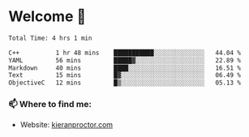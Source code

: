 # Welcome 🦘

<!--START_SECTION:waka-->

```txt
Total Time: 4 hrs 1 min

C++          1 hr 48 mins    ███████████░░░░░░░░░░░░░░   44.04 %
YAML         56 mins         █████▓░░░░░░░░░░░░░░░░░░░   22.89 %
Markdown     40 mins         ████░░░░░░░░░░░░░░░░░░░░░   16.51 %
Text         15 mins         █▓░░░░░░░░░░░░░░░░░░░░░░░   06.49 %
ObjectiveC   12 mins         █▒░░░░░░░░░░░░░░░░░░░░░░░   05.13 %
```

<!--END_SECTION:waka-->

### 📫 Where to find me:

-   Website: [kieranproctor.com](https://kieranproctor.com/)
